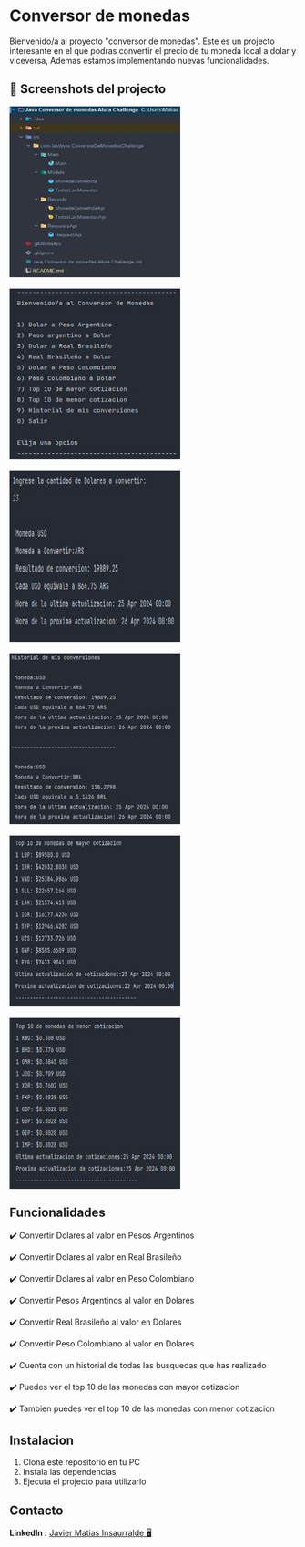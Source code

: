 # Conversor de monedas 

Bienvenido/a al proyecto "conversor de monedas".
Este es un projecto interesante en el que podras convertir el precio de tu moneda local a dolar y viceversa, Ademas estamos implementando nuevas funcionalidades.

## :camera_flash: Screenshots del projecto 
<div style="display: flex; flex-wrap: wrap; gap: 20px;">
<img alt="Projecto" height="300px" src="/src/Screenshots/Captura.JPG" width="300px"/>
<img alt="Menu" height="300px" src="/src/Screenshots/Menu.JPG" width="300px"/>
<img alt="Conversiones" height="300px" src="/src/Screenshots/Detalledelasconversiones.JPG" width="300px"/>
<img alt="Historial" height="300px" src="/src/Screenshots/Historialdeconversiones.JPG" width="300px"/>
<img alt="topMayor" height="300px" src="/src/Screenshots/topMayor.JPG" width="300px"/>
<img alt="topMenor" height="300px" src="/src/Screenshots/topMenor.JPG" width="300px"/>
</div>




##  Funcionalidades

:heavy_check_mark: Convertir Dolares al valor en Pesos Argentinos

:heavy_check_mark: Convertir Dolares al valor en Real Brasileño

:heavy_check_mark: Convertir Dolares al valor en Peso Colombiano

:heavy_check_mark: Convertir Pesos Argentinos al valor en Dolares

:heavy_check_mark: Convertir Real Brasileño al valor en Dolares

:heavy_check_mark: Convertir Peso Colombiano al valor en Dolares

:heavy_check_mark: Cuenta con un historial de todas las busquedas que has realizado

:heavy_check_mark: Puedes ver el top 10 de las monedas con mayor cotizacion

:heavy_check_mark: Tambien puedes ver el top 10 de las monedas con menor cotizacion

## Instalacion

1. Clona este repositorio en tu PC
2. Instala las dependencias
3. Ejecuta el projecto para utilizarlo
   


## Contacto

**LinkedIn :** [Javier Matias Insaurralde :desktop_computer:](www.linkedin.com/in/javier-matias-insaurralde-3aa783274)